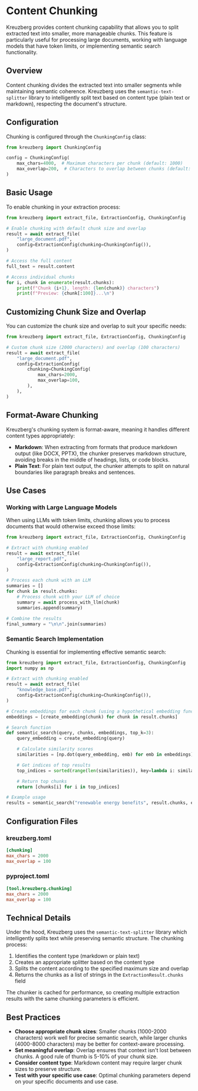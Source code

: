 # Content Chunking

Kreuzberg provides content chunking capability that allows you to split extracted text into smaller, more manageable chunks. This feature is particularly useful for processing large documents, working with language models that have token limits, or implementing semantic search functionality.

## Overview

Content chunking divides the extracted text into smaller segments while maintaining semantic coherence. Kreuzberg uses the `semantic-text-splitter` library to intelligently split text based on content type (plain text or markdown), respecting the document's structure.

## Configuration

Chunking is configured through the `ChunkingConfig` class:

```python
from kreuzberg import ChunkingConfig

config = ChunkingConfig(
    max_chars=4000,  # Maximum characters per chunk (default: 1000)
    max_overlap=200,  # Characters to overlap between chunks (default: 200)
)
```

## Basic Usage

To enable chunking in your extraction process:

```python
from kreuzberg import extract_file, ExtractionConfig, ChunkingConfig

# Enable chunking with default chunk size and overlap
result = await extract_file(
    "large_document.pdf",
    config=ExtractionConfig(chunking=ChunkingConfig()),
)

# Access the full content
full_text = result.content

# Access individual chunks
for i, chunk in enumerate(result.chunks):
    print(f"Chunk {i+1}, length: {len(chunk)} characters")
    print(f"Preview: {chunk[:100]}...\n")
```

## Customizing Chunk Size and Overlap

You can customize the chunk size and overlap to suit your specific needs:

```python
from kreuzberg import extract_file, ExtractionConfig, ChunkingConfig

# Custom chunk size (2000 characters) and overlap (100 characters)
result = await extract_file(
    "large_document.pdf",
    config=ExtractionConfig(
        chunking=ChunkingConfig(
            max_chars=2000,
            max_overlap=100,
        ),
    ),
)
```

## Format-Aware Chunking

Kreuzberg's chunking system is format-aware, meaning it handles different content types appropriately:

- **Markdown**: When extracting from formats that produce markdown output (like DOCX, PPTX), the chunker preserves markdown structure, avoiding breaks in the middle of headings, lists, or code blocks.
- **Plain Text**: For plain text output, the chunker attempts to split on natural boundaries like paragraph breaks and sentences.

## Use Cases

### Working with Large Language Models

When using LLMs with token limits, chunking allows you to process documents that would otherwise exceed those limits:

```python
from kreuzberg import extract_file, ExtractionConfig, ChunkingConfig

# Extract with chunking enabled
result = await extract_file(
    "large_report.pdf",
    config=ExtractionConfig(chunking=ChunkingConfig()),
)

# Process each chunk with an LLM
summaries = []
for chunk in result.chunks:
    # Process chunk with your LLM of choice
    summary = await process_with_llm(chunk)
    summaries.append(summary)

# Combine the results
final_summary = "\n\n".join(summaries)
```

### Semantic Search Implementation

Chunking is essential for implementing effective semantic search:

```python
from kreuzberg import extract_file, ExtractionConfig, ChunkingConfig
import numpy as np

# Extract with chunking enabled
result = await extract_file(
    "knowledge_base.pdf",
    config=ExtractionConfig(chunking=ChunkingConfig()),
)

# Create embeddings for each chunk (using a hypothetical embedding function)
embeddings = [create_embedding(chunk) for chunk in result.chunks]

# Search function
def semantic_search(query, chunks, embeddings, top_k=3):
    query_embedding = create_embedding(query)

    # Calculate similarity scores
    similarities = [np.dot(query_embedding, emb) for emb in embeddings]

    # Get indices of top results
    top_indices = sorted(range(len(similarities)), key=lambda i: similarities[i], reverse=True)[:top_k]

    # Return top chunks
    return [chunks[i] for i in top_indices]

# Example usage
results = semantic_search("renewable energy benefits", result.chunks, embeddings)
```

## Configuration Files

### kreuzberg.toml

```toml
[chunking]
max_chars = 2000
max_overlap = 100
```

### pyproject.toml

```toml
[tool.kreuzberg.chunking]
max_chars = 2000
max_overlap = 100
```

## Technical Details

Under the hood, Kreuzberg uses the `semantic-text-splitter` library which intelligently splits text while preserving semantic structure. The chunking process:

1. Identifies the content type (markdown or plain text)
1. Creates an appropriate splitter based on the content type
1. Splits the content according to the specified maximum size and overlap
1. Returns the chunks as a list of strings in the `ExtractionResult.chunks` field

The chunker is cached for performance, so creating multiple extraction results with the same chunking parameters is efficient.

## Best Practices

- **Choose appropriate chunk sizes**: Smaller chunks (1000-2000 characters) work well for precise semantic search, while larger chunks (4000-8000 characters) may be better for context-aware processing.
- **Set meaningful overlap**: Overlap ensures that context isn't lost between chunks. A good rule of thumb is 5-10% of your chunk size.
- **Consider content type**: Markdown content may require larger chunk sizes to preserve structure.
- **Test with your specific use case**: Optimal chunking parameters depend on your specific documents and use case.
